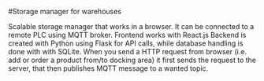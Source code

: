 #Storage manager for warehouses

Scalable storage manager that works in a browser. It can be connected to a remote PLC using MQTT broker. 
Frontend works with React.js
Backend is created with Python using Flask for API calls, while database handling is done with with SQLite.
When you send a HTTP request from browser (i.e. add or order a product from/to docking area) it first sends the request to the server, that then publishes MQTT message to a wanted topic. 
